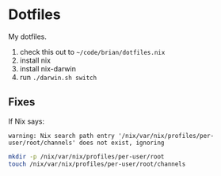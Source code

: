 # Dotfiles

My dotfiles.

1. check this out to `~/code/brian/dotfiles.nix`
2. install nix
3. install nix-darwin
4. run `./darwin.sh switch`

## Fixes

If Nix says:

```
warning: Nix search path entry '/nix/var/nix/profiles/per-user/root/channels' does not exist, ignoring
```

```sh
mkdir -p /nix/var/nix/profiles/per-user/root
touch /nix/var/nix/profiles/per-user/root/channels
```

